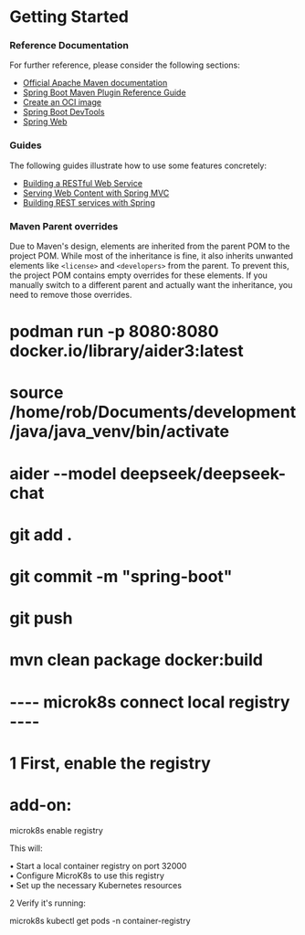 # Getting Started

### Reference Documentation
For further reference, please consider the following sections:

* [Official Apache Maven documentation](https://maven.apache.org/guides/index.html)
* [Spring Boot Maven Plugin Reference Guide](https://docs.spring.io/spring-boot/3.4.3/maven-plugin)
* [Create an OCI image](https://docs.spring.io/spring-boot/3.4.3/maven-plugin/build-image.html)
* [Spring Boot DevTools](https://docs.spring.io/spring-boot/3.4.3/reference/using/devtools.html)
* [Spring Web](https://docs.spring.io/spring-boot/3.4.3/reference/web/servlet.html)

### Guides
The following guides illustrate how to use some features concretely:

* [Building a RESTful Web Service](https://spring.io/guides/gs/rest-service/)
* [Serving Web Content with Spring MVC](https://spring.io/guides/gs/serving-web-content/)
* [Building REST services with Spring](https://spring.io/guides/tutorials/rest/)

### Maven Parent overrides

Due to Maven's design, elements are inherited from the parent POM to the project POM.
While most of the inheritance is fine, it also inherits unwanted elements like `<license>` and `<developers>` from the parent.
To prevent this, the project POM contains empty overrides for these elements.
If you manually switch to a different parent and actually want the inheritance, you need to remove those overrides.

# podman run -p 8080:8080 docker.io/library/aider3:latest
# source /home/rob/Documents/development/java/java_venv/bin/activate
# aider --model deepseek/deepseek-chat
# git add .
# git commit -m "spring-boot"
# git push
# mvn clean package docker:build
# ---- microk8s connect local registry ----
# 1 First, enable the registry 
# add-on:                                                                                        
                                                                                                                         
microk8s enable registry                                                                                                     
                                                                                                                             

This will:                                                                                                                   

 • Start a local container registry on port 32000                                                                            
 • Configure MicroK8s to use this registry                                                                                   
 • Set up the necessary Kubernetes resources                                                                                 

 2 Verify it's running:                                                                                                      

                                                                                                                             
microk8s kubectl get pods -n container-registry                                                                              
                                                                                              